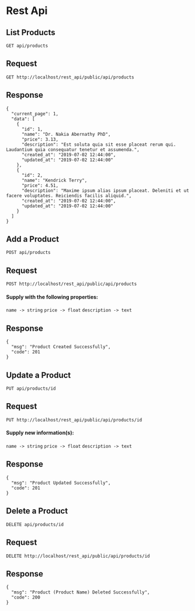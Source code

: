 # Rest Api

## List Products

`GET api/products`

## Request
`GET http://localhost/rest_api/public/api/products`

## Response
~~~
{
  "current_page": 1,
  "data": [
    {
      "id": 1,
      "name": "Dr. Nakia Abernathy PhD",
      "price": 3.13,
      "description": "Est soluta quia sit esse placeat rerum qui. Laudantium quia consequatur tenetur et assumenda.",
      "created_at": "2019-07-02 12:44:00",
      "updated_at": "2019-07-02 12:44:00"
    },
    {
      "id": 2,
      "name": "Kendrick Terry",
      "price": 4.51,
      "description": "Maxime ipsum alias ipsum placeat. Deleniti et ut facere voluptates. Reiciendis facilis aliquid.",
      "created_at": "2019-07-02 12:44:00",
      "updated_at": "2019-07-02 12:44:00"
    }
  ]
}
~~~

## Add a Product

`POST api/products`

## Request
`POST http://localhost/rest_api/public/api/products`

#### Supply with the following properties:
`name -> string`
`price -> float`
`description -> text`

## Response
~~~
{
  "msg": "Product Created Successfully",
  "code": 201
}
~~~

## Update a Product

`PUT api/products/id`

## Request
`PUT http://localhost/rest_api/public/api/products/id`

#### Supply new information(s):
`name -> string`
`price -> float`
`description -> text`

## Response
~~~
{
  "msg": "Product Updated Successfully",
  "code": 201
}
~~~

## Delete a Product

`DELETE api/products/id`

## Request
`DELETE http://localhost/rest_api/public/api/products/id`

## Response
~~~
{
  "msg": "Product (Product Name) Deleted Successfully",
  "code": 200
}
~~~
